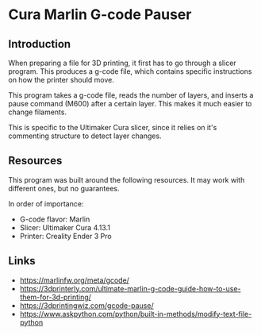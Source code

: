 # Cura Marlin G-code Pauser

## Introduction
When preparing a file for 3D printing, it first has to go through a slicer program. This produces a g-code file, which contains specific instructions on how the printer should move.

This program takes a g-code file, reads the number of layers, and inserts a pause command (M600) after a certain layer. This makes it much easier to change filaments.

This is specific to the Ultimaker Cura slicer, since it relies on it's commenting structure to detect layer changes.

## Resources

This program was built around the following resources. It may work with different ones, but no guarantees. 

In order of importance:
* G-code flavor: Marlin
* Slicer: Ultimaker Cura 4.13.1
* Printer: Creality Ender 3 Pro

## Links

* https://marlinfw.org/meta/gcode/
* https://3dprinterly.com/ultimate-marlin-g-code-guide-how-to-use-them-for-3d-printing/
* https://3dprintingwiz.com/gcode-pause/ 
* https://www.askpython.com/python/built-in-methods/modify-text-file-python


